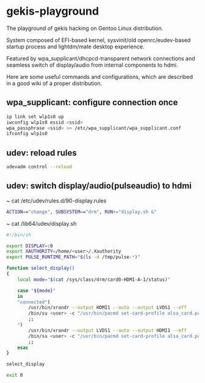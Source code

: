 # gekis-playground
The playground of gekis hacking on Gentoo Linux distribution.

System composed of EFI-based kernel, sysvinit/old openrc/eudev-based startup process and lightdm/mate desktop experience.

Featured by wpa_supplicant/dhcpcd-transparent network connections
and seamless switch of display/audio from internal components to hdmi.

Here are some useful commands and configurations, which are described in a good wiki of a proper distribution.

## wpa_supplicant: configure connection once
```bash
ip link set wlp1s0 up
iwconfig wlp1s0 essid <ssid>
wpa_passphrase <ssid> >> /etc/wpa_supplicant/wpa_supplicant.conf
ifconfig wlp1s0
```

## udev: reload rules
```bash
udevadm control --reload
```

## udev: switch display/audio(pulseaudio) to hdmi

~ cat /etc/udev/rules.d/90-display.rules
```bash
ACTION=="change", SUBSYSTEM=="drm", RUN+="display.sh &"
```
~ cat /lib64/udev/display.sh
```bash
#!/bin/sh

export DISPLAY=:0                                                       
export XAUTHORITY=/home/<user>/.Xauthority
export PULSE_RUNTIME_PATH="$(ls -d /tmp/pulse-*)"

function select_display()
{
	local mode="$(cat /sys/class/drm/card0-HDMI-A-1/status)"

	case "${mode}"
	in
	"connected")
		/usr/bin/xrandr --output HDMI1 --auto --output LVDS1 --off
		/bin/su <user> -c "/usr/bin/pacmd set-card-profile alsa_card.pci-0000_00_1b.0 output:hdmi-stereo+input:analog-stereo"
		;;
	*)
		/usr/bin/xrandr --output LVDS1 --auto --output HDMI1 --off
		/bin/su <user> -c "/usr/bin/pacmd set-card-profile alsa_card.pci-0000_00_1b.0 output:analog-stereo+input:analog-stereo"
		;;
	esac
}

select_display

exit 0
```

